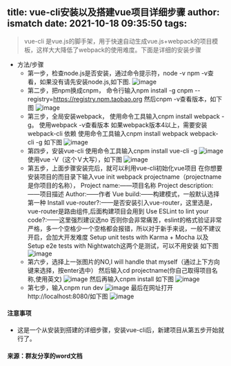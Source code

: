 title: vue-cli安装以及搭建vue项目详细步骤
author: ismatch
date: 2021-10-18 09:35:50
tags:
---
> vue-cli 是vue.js的脚手架，用于快速自动生成vue.js+webpack的项目模板，这样大大降低了webpack的使用难度。下面是详细的安装步骤
- 方法/步骤
	- 第一步，检查node.js是否安装，通过命令提示符，node -v npm -v查看，如果没有请先安装node.js,如下图.
   ![image](/files/vue-cli-getstart/1.png)
	- 第二步，把npm换成cnpm，
命令行输入npm install -g cnpm --registry=https://registry.npm.taobao.org
然后cnpm -v查看版本，如下图
	![image](/files/vue-cli-getstart/2.png)
	- 第三步，全局安装webpack，
使用命令工具输入cnpm install webpack -g。
使用webpack -v查看版本
如果webpack版本4以上，需要安装webpack-cli 依赖 
使用命令工具输入cnpm install webpack webpack-cli -g 如下图
![image](/files/vue-cli-getstart/3.png)
	- 第四步，安装vue-cli
使用命令工具输入cnpm install vue-cli -g
![image](/files/vue-cli-getstart/4-1.png)
使用vue -V（这个Ｖ大写），如下图
![image](/files/vue-cli-getstart/4-2.png)
	- 第五步，上面步骤安装完后，就可以利用vue-cli初始化vue项目
在你想要安装项目的而目录下输入vue init webpack projectname（projectname是你项目的名称），
Project name:——项目名称
Project description:——项目描述
Author:——作者
Vue build:——构建模式，一般默认选择第一种
Install vue-router?:——是否安装引入vue-router，这里选是，vue-router是路由组件,后面构建项目会用到
Use ESLint to lint your code?:——这里强烈建议选no 否则你会非常痛苦，eslint的格式验证非常严格，多一个空格少一个空格都会报错，所以对于新手来说，一般不建议开启，会加大开发难度
Setup unit tests with Karma + Mocha 以及Setup e2e tests with Nightwatch这两个是测试，可以不用安装
如下图
![image](/files/vue-cli-getstart/5.png)
	- 第六步，选择上一张图片的NO,I will handle that myself（通过上下方向键来选择，按enter选中）
然后输入cd projectname(你自己取得项目名称,使用英文)
![image](/files/vue-cli-getstart/6-1.png)
然后再输入cnpm install
如下图
![image](/files/vue-cli-getstart/6-2.png)
	- 第七步，输入cnpm run dev
    ![image](/files/vue-cli-getstart/7.png)
最后在网址打开http://localhost:8080/如下图
  ![image](/files/vue-cli-getstart/7-2.jpg)
 
#### 注意事项
- 这是一个从安装到搭建的详细步骤，安装vue-cli后，新建项目从第五步开始就行了。

#### 来源：群友分享的word文档